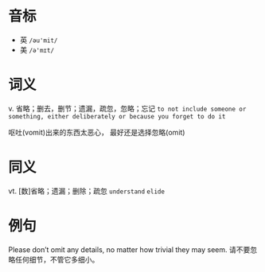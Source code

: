# 音标

- 英 `/əu'mit/`
- 美 `/ə'mɪt/`

# 词义

v. 省略；删去，删节；遗漏，疏忽，忽略；忘记
`to not include someone or something, either deliberately or because you forget to do it`



呕吐(vomit)出来的东西太恶心， 最好还是选择忽略(omit)

# 同义

vt. [数]省略；遗漏；删除；疏忽
`understand` `elide`

# 例句

Please don’t omit any details, no matter how trivial they may seem.
请不要忽略任何细节，不管它多细小。


